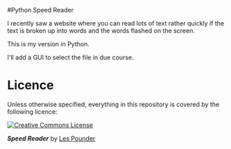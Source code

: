 #Python Speed Reader

I recently saw a website where you can read lots of text rather quickly if the text is broken up into words and the words flashed on the screen.

This is my version in Python.

I'll add a GUI to select the file in due course.

# Licence

Unless otherwise specified, everything in this repository is covered by the following licence:

[![Creative Commons License](http://i.creativecommons.org/l/by-sa/4.0/88x31.png)](http://creativecommons.org/licenses/by-sa/4.0/)

***Speed Reader*** by [Les Pounder](https://github.com/lesp)
